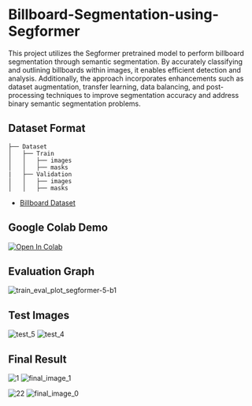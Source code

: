 # Billboard-Segmentation-using-Segformer


This project utilizes the Segformer pretrained model to perform billboard segmentation through semantic segmentation. By accurately classifying and outlining billboards within images, it enables efficient detection and analysis. Additionally, the approach incorporates enhancements such as dataset augmentation, transfer learning, data balancing, and post-processing techniques to 
improve segmentation accuracy and address binary semantic segmentation problems.


## Dataset Format

```text
├── Dataset
│   ├── Train
│   │   ├── images
│   │   ├── masks
|   ├── Validation
│   │   ├── images
│   │   ├── masks
```
- [Billboard Dataset](https://github.com/Deepchavda007/Billboard-Segmentation-using-Segformer/tree/main/Dataset)

## Google Colab Demo

[![Open In Colab](https://colab.research.google.com/assets/colab-badge.svg)](https://colab.research.google.com/github/Deepchavda007/Billboard-Segmentation-using-Segformer/blob/main/Billboard_Segmentation.ipynb)

## Evaluation Graph
![train_eval_plot_segformer-5-b1](https://github.com/Deepchavda007/Billboard-Segmentation-using-Segformer/assets/82630272/46913fdc-154a-45f5-8090-e8d2858dfde4)

## Test Images
![test_5](https://github.com/Deepchavda007/Billboard-Segmentation-using-Segformer/assets/82630272/180e5d2b-2f3d-4e2a-bad6-5c3a746de3af)
![test_4](https://github.com/Deepchavda007/Billboard-Segmentation-using-Segformer/assets/82630272/c240f459-f01a-4160-81e3-f3e0de64591c)

## Final Result
![1](https://github.com/Deepchavda007/Billboard-Segmentation-using-Segformer/assets/82630272/7c9a5ec5-ebe1-40fd-a855-f5e212b3f7b9)
![final_image_1](https://github.com/Deepchavda007/Billboard-Segmentation-using-Segformer/assets/82630272/13a6358c-bbcf-47df-bfdf-d048140e34b1)

![22](https://github.com/Deepchavda007/Billboard-Segmentation-using-Segformer/assets/82630272/ea025abc-d9a7-47da-9861-da88444bf183)
![final_image_0](https://github.com/Deepchavda007/Billboard-Segmentation-using-Segformer/assets/82630272/661f522a-4fe2-4261-aaa7-50f2e531c7e6)








